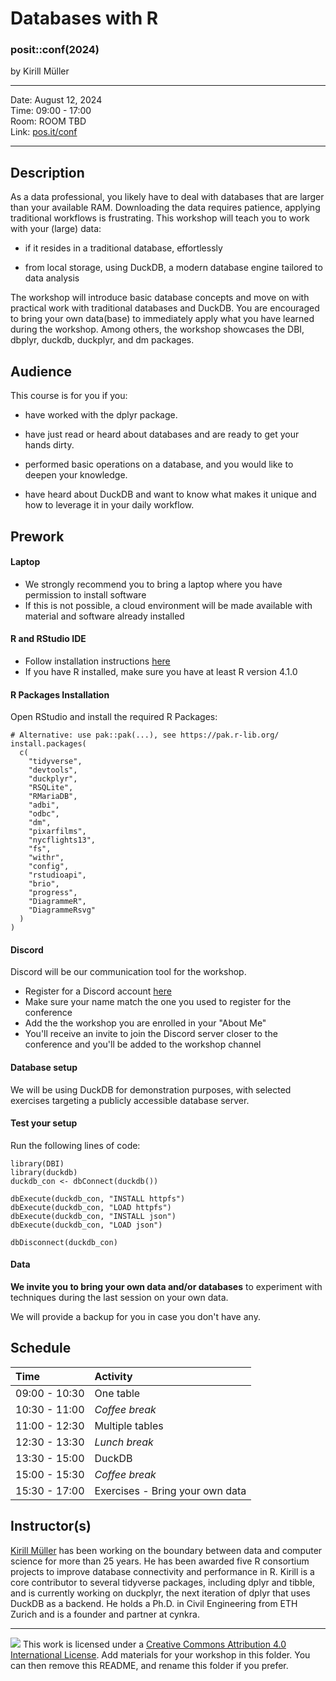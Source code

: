 Databases with R
================

### posit::conf(2024)

by Kirill Müller

-----

Date: August 12, 2024  
Time:     09:00 - 17:00  
Room:           ROOM TBD  
Link:    [pos.it/conf](http://pos.it/conf)

-----

## Description

As a data professional, you likely have to deal with databases that are larger than your available RAM.
Downloading the data requires patience, applying traditional workflows is frustrating.
This workshop will teach you to work with your (large) data:

-   if it resides in a traditional database, effortlessly

-   from local storage, using DuckDB, a modern database engine tailored to data analysis

The workshop will introduce basic database concepts and move on with practical work with traditional databases and DuckDB.
You are encouraged to bring your own data(base) to immediately apply what you have learned during the workshop.
Among others, the workshop showcases the DBI, dbplyr, duckdb, duckplyr, and dm packages.

## Audience

This course is for you if you:

-   have worked with the dplyr package.

-   have just read or heard about databases and are ready to get your hands dirty.

-   performed basic operations on a database, and you would like to deepen your knowledge.

-   have heard about DuckDB and want to know what makes it unique and how to leverage it in your daily workflow.

## Prework

#### Laptop

- We strongly recommend you to bring a laptop where you have permission to install software
- If this is not possible, a cloud environment will be made available with material and software already installed

#### R and RStudio IDE

- Follow installation instructions [here](https://posit.co/download/rstudio-desktop/)
- If you have R installed, make sure you have at least R version 4.1.0

#### R Packages Installation

Open RStudio and install the required R Packages:

```
# Alternative: use pak::pak(...), see https://pak.r-lib.org/
install.packages(
  c(
    "tidyverse",
    "devtools",
    "duckplyr",
    "RSQLite",
    "RMariaDB",
    "adbi",
    "odbc",
    "dm",
    "pixarfilms",
    "nycflights13",
    "fs",
    "withr",
    "config",
    "rstudioapi",
    "brio",
    "progress",
    "DiagrammeR",
    "DiagrammeRsvg"
  )
)
```

#### Discord

Discord will be our communication tool for the workshop.

- Register for a Discord account [here](https://discord.com/register)
- Make sure your name match the one you used to register for the conference
- Add the the workshop you are enrolled in your "About Me"
- You'll receive an invite to join the Discord server closer to the conference and you'll be added to the workshop channel

#### Database setup

We will be using DuckDB for demonstration purposes, with selected exercises targeting a publicly accessible database server.


#### Test your setup

Run the following lines of code:

```
library(DBI)
library(duckdb)
duckdb_con <- dbConnect(duckdb())

dbExecute(duckdb_con, "INSTALL httpfs")
dbExecute(duckdb_con, "LOAD httpfs")
dbExecute(duckdb_con, "INSTALL json")
dbExecute(duckdb_con, "LOAD json")

dbDisconnect(duckdb_con)
```

#### Data

**We invite you to bring your own data and/or databases** to experiment with techniques during the last session on your own data.

We will provide a backup for you in case you don't have any.

## Schedule

| Time          | Activity         |
| :------------ | :--------------- |
| 09:00 - 10:30 | One table        |
| 10:30 - 11:00 | *Coffee break*   |
| 11:00 - 12:30 | Multiple tables  |
| 12:30 - 13:30 | *Lunch break*    |
| 13:30 - 15:00 | DuckDB           |
| 15:00 - 15:30 | *Coffee break*   |
| 15:30 - 17:00 | Exercises - Bring your own data |

## Instructor(s)

[Kirill Müller](https://www.cynkra.com/about/) has been working on the boundary between data and computer science for more than 25 years. He has been awarded five R consortium projects to improve database connectivity and performance in R. Kirill is a core contributor to several tidyverse packages, including dplyr and tibble, and is currently working on duckplyr, the next iteration of dplyr that uses DuckDB as a backend. He holds a Ph.D. in Civil Engineering from ETH Zurich and is a founder and partner at cynkra.

-----

![](https://i.creativecommons.org/l/by/4.0/88x31.png) This work is
licensed under a [Creative Commons Attribution 4.0 International
License](https://creativecommons.org/licenses/by/4.0/).
Add materials for your workshop in this folder. You can then remove this README, and rename this folder if you prefer.